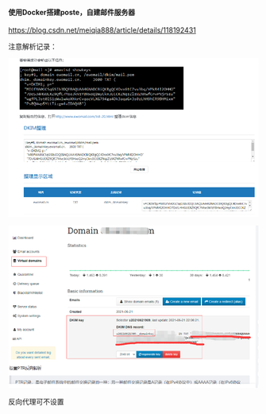 #### 使用Docker搭建poste，自建邮件服务器
https://blog.csdn.net/meiqia888/article/details/118192431

注意解析记录：

![image-1665373731533](img/pageimage/syddjpzjyjfwq/image-1665373731533.png)

![image-1665373781214](img/pageimage/syddjpzjyjfwq/image-1665373781214.png)

反向代理可不设置